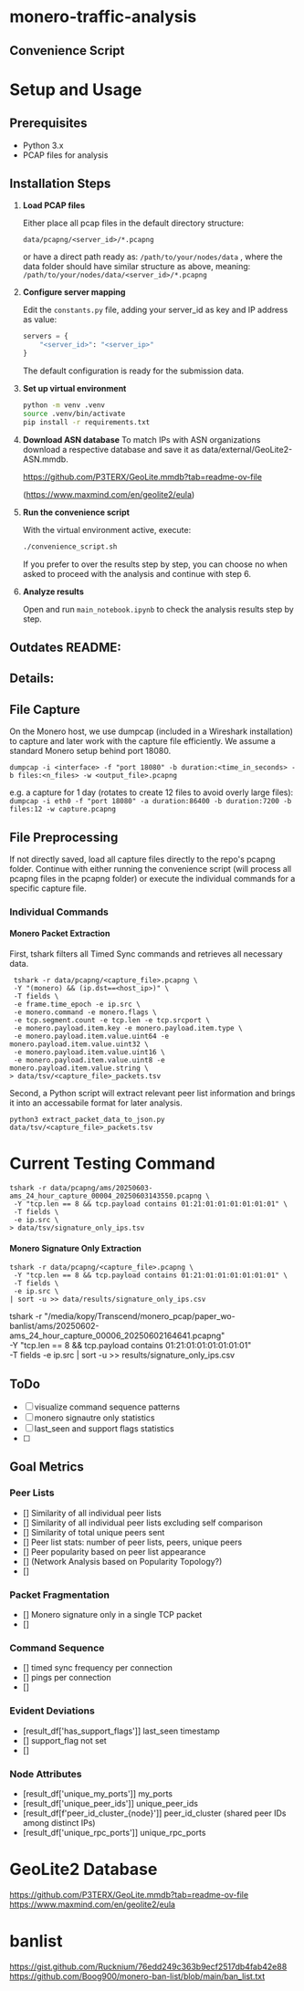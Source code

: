 # monero-traffic-analysis

## Convenience Script
# Setup and Usage

## Prerequisites
- Python 3.x
- PCAP files for analysis

## Installation Steps

1. **Load PCAP files**
   
   Either place all pcap files in the default directory structure:
   ```
   data/pcapng/<server_id>/*.pcapng
   ```
   or have a direct path ready as: 
   ```/path/to/your/nodes/data```
   , where the data folder should have similar structure as above, meaning:
   ```/path/to/your/nodes/data/<server_id>/*.pcapng```

2. **Configure server mapping**
   
   Edit the `constants.py` file, adding your server_id as key and IP address as value:
   ```python
   servers = {
       "<server_id>": "<server_ip>"
   }
   ```
   The default configuration is ready for the submission data. 

3. **Set up virtual environment**
   ```bash
   python -m venv .venv
   source .venv/bin/activate
   pip install -r requirements.txt
   ```

4. **Download ASN database**
    To match IPs with ASN organizations download a respective database and save it as data/external/GeoLite2-ASN.mmdb.

    https://github.com/P3TERX/GeoLite.mmdb?tab=readme-ov-file

    (https://www.maxmind.com/en/geolite2/eula)

5. **Run the convenience script**
   
   With the virtual environment active, execute:
   ```bash
   ./convenience_script.sh
   ```
   If you prefer to over the results step by step, you can choose no when asked to proceed with the analysis and continue with step 6.

6. **Analyze results**
   
   Open and run `main_notebook.ipynb` to check the analysis results step by step.



## Outdates README: 

## Details:


## File Capture
On the Monero host, we use dumpcap (included in a Wireshark installation) to capture and later work with the capture file efficiently. 
We assume a standard Monero setup behind port 18080.

```shell
dumpcap -i <interface> -f "port 18080" -b duration:<time_in_seconds> -b files:<n_files> -w <output_file>.pcapng
```
e.g. a capture for 1 day (rotates to create 12 files to avoid overly large files):
``dumpcap -i eth0 -f "port 18080" -a duration:86400 -b duration:7200 -b files:12 -w capture.pcapng``
   

## File Preprocessing
If not directly saved, load all capture files directly to the repo's pcapng folder.
Continue with either running the convenience script (will process all pcapng files in the pcapng folder) or execute the individual commands for a specific capture file.

### Individual Commands 

#### Monero Packet Extraction
First, tshark filters all Timed Sync commands and retrieves all necessary data.
```shell
 tshark -r data/pcapng/<capture_file>.pcapng \
 -Y "(monero) && (ip.dst==<host_ip>)" \
 -T fields \
 -e frame.time_epoch -e ip.src \
 -e monero.command -e monero.flags \
 -e tcp.segment.count -e tcp.len -e tcp.srcport \
 -e monero.payload.item.key -e monero.payload.item.type \
 -e monero.payload.item.value.uint64 -e monero.payload.item.value.uint32 \
 -e monero.payload.item.value.uint16 \
 -e monero.payload.item.value.uint8 -e monero.payload.item.value.string \
> data/tsv/<capture_file>_packets.tsv
```
Second, a Python script will extract relevant peer list information and brings it into an accessabile format for later analysis. 
```shell
python3 extract_packet_data_to_json.py data/tsv/<capture_file>_packets.tsv
```

# Current Testing Command
```shell
tshark -r data/pcapng/ams/20250603-ams_24_hour_capture_00004_20250603143550.pcapng \
 -Y "tcp.len == 8 && tcp.payload contains 01:21:01:01:01:01:01:01" \
 -T fields \
 -e ip.src \
> data/tsv/signature_only_ips.tsv
```

#### Monero Signature Only Extraction
```shell
tshark -r data/pcapng/<capture_file>.pcapng \
 -Y "tcp.len == 8 && tcp.payload contains 01:21:01:01:01:01:01:01" \
 -T fields \
 -e ip.src \
| sort -u >> data/results/signature_only_ips.csv
```

tshark -r "/media/kopy/Transcend/monero_pcap/paper_wo-banlist/ams/20250602-ams_24_hour_capture_00006_20250602164641.pcapng" \
 -Y "tcp.len == 8 && tcp.payload contains 01:21:01:01:01:01:01:01" \
 -T fields -e ip.src | sort -u >> results/signature_only_ips.csv

## ToDo
- [ ] visualize command sequence patterns
- [ ] monero signautre only statistics
- [ ] last_seen and support flags statistics
- [ ] 

## Goal Metrics
### Peer Lists
- [] Similarity of all individual peer lists
- [] Similarity of all individual peer lists excluding self comparison
- [] Similarity of total unique peers sent
- [] Peer list stats: number of peer lists, peers, unique peers
- [] Peer popularity based on peer list appearance 
- [] (Network Analysis based on Popularity Topology?)
- [] 
### Packet Fragmentation
- [] Monero signature only in a single TCP packet
- [] 
### Command Sequence
- [] timed sync frequency per connection
- [] pings per connection
- [] 
### Evident Deviations
- [result_df['has_support_flags']] last_seen timestamp
- [] support_flag not set
- [] 
### Node Attributes
- [result_df['unique_my_ports']] my_ports
- [result_df['unique_peer_ids']] unique_peer_ids
- [result_df[f'peer_id_cluster_{node}']] peer_id_cluster (shared peer IDs among distinct IPs)
- [result_df['unique_rpc_ports']] unique_rpc_ports

# GeoLite2 Database
https://github.com/P3TERX/GeoLite.mmdb?tab=readme-ov-file
https://www.maxmind.com/en/geolite2/eula

# banlist
https://gist.github.com/Rucknium/76edd249c363b9ecf2517db4fab42e88
https://github.com/Boog900/monero-ban-list/blob/main/ban_list.txt


